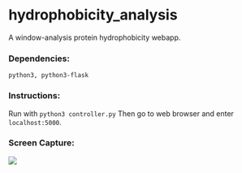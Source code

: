 # hydrophobicity_analysis
A window-analysis protein hydrophobicity webapp.

### Dependencies:
```python3, python3-flask```

### Instructions:
Run with ```python3 controller.py```
Then go to web browser and enter ```localhost:5000```.

### Screen Capture:
<img src="https://user-images.githubusercontent.com/23715298/37270909-e4599620-258d-11e8-9371-cdae9c1ce777.png"/>
